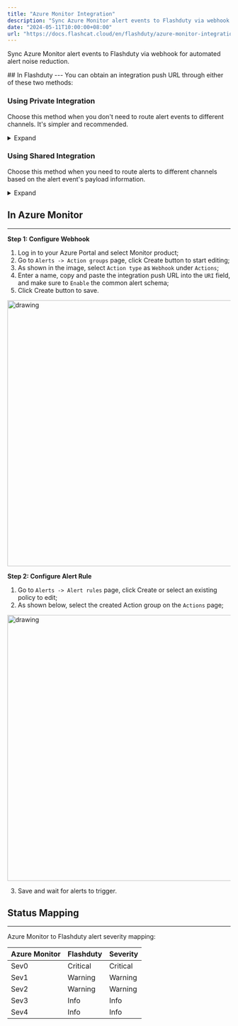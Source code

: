```yaml
---
title: "Azure Monitor Integration"
description: "Sync Azure Monitor alert events to Flashduty via webhook for automated alert noise reduction"
date: "2024-05-11T10:00:00+08:00"
url: "https://docs.flashcat.cloud/en/flashduty/azure-monitor-integration-guide"
---
```


Sync Azure Monitor alert events to Flashduty via webhook for automated alert noise reduction.

<div class="hide">
## In Flashduty
---
You can obtain an integration push URL through either of these two methods:

### Using Private Integration

Choose this method when you don't need to route alert events to different channels. It's simpler and recommended.

<details>
  <summary>Expand</summary>
  
  1. Go to the Flashduty console, select **Channel**, and enter a specific channel's details page
  2. Select the **Integration** tab, click **Add Integration** to enter the integration page
  3. Choose **Azure Monitor** integration and click **Save** to generate a card
  4. Click the generated card to view the **push URL**, copy it for later use, and you're done
  
</details>

### Using Shared Integration

Choose this method when you need to route alerts to different channels based on the alert event's payload information.

<details>
  <summary>Expand</summary>
  
  1. Go to the Flashduty console, select **Integration Center=>Alert Events** to enter the integration selection page
  2. Select **Azure Monitor** integration:
        - **Integration Name**: Define a name for this integration
  3. Click **Save** and copy the newly generated **push URL** for later use
  4. Click **Create Route** to configure routing rules for the integration. You can match different alerts to different channels based on conditions, or set a default channel as a fallback and adjust as needed later
  5. Complete
    
</details>
</div>

## In Azure Monitor
---
**Step 1: Configure Webhook**

<div class="md-block">

1. Log in to your Azure Portal and select Monitor product;
2. Go to `Alerts -> Action groups` page, click Create button to start editing;
3. As shown in the image, select `Action type` as `Webhook` under `Actions`;
4. Enter a name, copy and paste the integration push URL into the `URI` field, and make sure to `Enable` the common alert schema;
5. Click Create button to save.

<img alt="drawing" width="600" src="https://download.flashcat.cloud/flashduty/integration/azure-mon/action_group.png" />


**Step 2: Configure Alert Rule**

1. Go to `Alerts -> Alert rules` page, click Create or select an existing policy to edit;
2. As shown below, select the created Action group on the `Actions` page;

<img alt="drawing" width="600" src="https://download.flashcat.cloud/flashduty/integration/azure-mon/alert_rule.png" />

3. Save and wait for alerts to trigger.

</div>

## Status Mapping
---
<div class="md-block">
  
Azure Monitor to Flashduty alert severity mapping:

| Azure Monitor  |  Flashduty  | Severity |
| ------------ | -------- | ---- |
| Sev0     | Critical | Critical |
| Sev1     | Warning  | Warning |
| Sev2     | Warning  | Warning |
| Sev3     | Info     | Info |
| Sev4     | Info     | Info |

</div>
